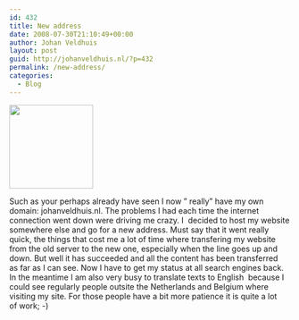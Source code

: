 ```yaml
---
id: 432
title: New address
date: 2008-07-30T21:10:49+00:00
author: Johan Veldhuis
layout: post
guid: http://johanveldhuis.nl/?p=432
permalink: /new-address/
categories:
  - Blog
---
```

<img class="alignnone size-thumbnail wp-image-431" title="Verhuizen" src="https://i1.wp.com/johanveldhuis.nl/wp-content/uploads/2008/07/verhuizen-2-150x150.jpg?resize=150%2C150" alt="" width="150" height="150" srcset="https://i1.wp.com/johanveldhuis.nl/wp-content/uploads/2008/07/verhuizen-2.jpg?resize=150%2C150&ssl=1 150w, https://i2.wp.com/johanveldhuis.nl/wp-content/uploads//customers/johanveldhuis.nl/johanveldhuis.nl/httpd.www/wp-content/uploads/2008/07/verhuizen-2.jpg?zoom=2&resize=150%2C150&ssl=1 300w" sizes="(max-width: 150px) 100vw, 150px" data-recalc-dims="1" />

Such as your perhaps already have seen I now &#8221; really&#8221; have my own domain: johanveldhuis.nl. The problems I had each time the internet connection went down were driving me crazy. I  decided to host my website somewhere else and go for a new address. Must say that it went really quick, the things that cost me a lot of time where transfering my website from the old server to the new one, especially when the line goes up and down. But well it has succeeded and all the content has been transferred  as far as I can see. Now I have to get my status at all search engines back. In the meantime I am also very busy to translate texts to English  because I could see regularly people outsite the Netherlands and Belgium where visiting my site. For those people have a bit more patience it is quite a lot of work; -)